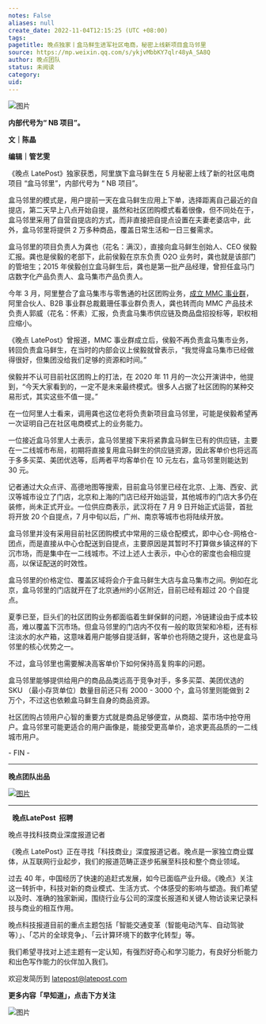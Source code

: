 ```yaml
---
notes: False
aliases: null
create_date: 2022-11-04T12:15:25 (UTC +08:00)
tags: 
pagetitle: 晚点独家丨盒马鲜生进军社区电商，秘密上线新项目盒马邻里
source: https://mp.weixin.qq.com/s/ykjvMbbKY7qlr48yA_SA8Q
author: 晚点团队
status: 未阅读
category: 
uid: 
---
```


![图片](https://mmbiz.qpic.cn/mmbiz_jpg/VWpZENjIo5u1sDfmn6pI9hRuqRhEMKibsPXmJZKxJmGS4Fxt8L9icY2Abfc5ZoN1U8QIu7ianHI7Cc54WwFWFxQpw/640?wx_fmt=jpeg&wxfrom=5&wx_lazy=1&wx_co=1)

**内部代号为“ NB 项目”。**

**文｜陈晶**  

**编辑｜管艺雯**

《晚点 LatePost》独家获悉，阿里旗下盒马鲜生在 5 月秘密上线了新的社区电商项目 “盒马邻里”，内部代号为 “ NB 项目”。

盒马邻里的模式是，用户提前一天在盒马鲜生应用上下单，选择距离自己最近的自提店，第二天早上八点开始自提，虽然和社区团购模式看着很像，但不同处在于，盒马邻里采用了自营自提店的方式，而非直接把自提点设置在夫妻老婆店中，此外，盒马邻里将提供 2 万多种商品，覆盖日常生活和一日三餐需求。

盒马邻里的项目负责人为龚也（花名：满汉），直接向盒马鲜生创始人、CEO 侯毅汇报。龚也是侯毅的老部下，此前侯毅在京东负责 O2O 业务时，龚也就是该部门的管培生；2015 年侯毅创立盒马鲜生后，龚也是第一批产品经理，曾担任盒马门店数字化产品负责人、盒马集市产品负责人。

今年 3 月，阿里整合了盒马集市与零售通的社区团购业务，[成立 MMC 事业群](https://mp.weixin.qq.com/s?__biz=MzU3Mjk1OTQ0Ng==&mid=2247487691&idx=1&sn=ee4565ada97a9de0b5d7e400f73b4cc2&scene=21#wechat_redirect)，阿里合伙人、B2B 事业群总裁戴珊任事业群负责人，龚也转而向 MMC 产品技术负责人郭威（花名：怀素）汇报，负责盒马集市供应链及商品盘招投标等，职权相应缩小。

《晚点 LatePost》曾报道，MMC 事业群成立后，侯毅不再负责盒马集市业务，转回负责盒马鲜生，在当时的内部会议上侯毅就曾表示，“我觉得盒马集市已经做得很好，但集团没给我们足够的资源和时间。”

侯毅并不认可目前社区团购上的打法，在 2020 年 11 月的一次公开演讲中，他提到，“今天大家看到的，一定不是未来最终模式。很多人占据了社区团购的某种交易形式，其实这些不值一提。”

在一位阿里人士看来，调用龚也这位老将负责新项目盒马邻里，可能是侯毅希望再一次证明自己在社区电商模式上的业务能力。

一位接近盒马邻里人士表示，盒马邻里接下来将紧靠盒马鲜生已有的供应链，主要在一二线城市布局，初期将直接复用盒马鲜生的供应链资源，因此客单价也将远高于多多买菜、美团优选等，后两者平均客单价在 10 元左右，盒马邻里则能达到 30 元。

记者通过大众点评、高德地图等搜索，目前盒马邻里已经在北京、上海、西安、武汉等城市设立了门店，北京和上海的门店已经开始运营，其他城市的门店大多仍在装修，尚未正式开业。一位供应商表示，武汉将在 7 月 9 日开始正式运营，首批将开放 20 个自提点，7 月中旬以后，广州、南京等城市也将陆续开放。

盒马邻里并没有采用目前社区团购模式中常用的三级仓配模式，即中心仓-网格仓-团点，而是直接从中心仓配送到自提点，主要原因是其暂时不打算做乡镇这样的下沉市场，而是集中在一二线城市。不过上述人士表示，中心仓的密度也会相应提高，以保证配送的时效性。

盒马邻里的价格定位、覆盖区域将会介于盒马鲜生大店与盒马集市之间。例如在北京，盒马邻里的门店就开在了北京通州的小区附近，目前已经有超过 20 个自提点。

夏季已至，巨头们的社区团购业务都面临着生鲜保鲜的问题，冷链建设由于成本较高，难以覆盖下沉市场。但盒马邻里的门店内不仅有一般的取货架和冷柜，还有标注淡水的水产箱，这意味着用户能够自提活鲜，客单价也将随之提升，这也是盒马邻里的核心优势之一。

不过，盒马邻里也需要解决高客单价下如何保持高复购率的问题。

盒马邻里能够提供给用户的商品品类远高于竞争对手，多多买菜、美团优选的 SKU （最小存货单位）数量目前还只有 2000 - 3000 个，盒马邻里则能做到 2 万个，不过这也依赖盒马鲜生自身的商品资源。

社区团购占领用户心智的重要方式就是商品足够便宜，从商超、菜市场中抢夺用户。盒马邻里可能更适合的用户画像是，能接受更高单价，追求更高品质的一二线城市用户。

\- FIN -

___

**晚点团队出品**

[![图片](https://mmbiz.qpic.cn/mmbiz_jpg/VWpZENjIo5uG1LHJHd8JjS7T8dSHaLteqYJojDpAyD2Q48kGibbHUJmniaNfgFlJibWsuhdib7IjVuhhP9mudnoTrQ/640?wx_fmt=jpeg&wxfrom=5&wx_lazy=1&wx_co=1)](http://mp.weixin.qq.com/s?__biz=MzU3Mjk1OTQ0Ng==&mid=2247489099&idx=1&sn=4274a9f296dba08b43583b462de84cf2&chksm=fcc9a9f2cbbe20e463cf05f0578ccfe95d633f08c7329edd2817c0206350ed9fa528578b56af&scene=21#wechat_redirect)

___

  **晚点LatePost  招聘**

晚点寻找科技商业深度报道记者

《晚点 LatePost》正在寻找「科技商业」深度报道记者。晚点是一家独立商业媒体，从互联网行业起步，我们的报道范畴正逐步拓展至科技和整个商业领域。

过去 40 年，中国经历了快速的追赶式发展，如今已面临产业升级。《晚点》关注这一转折中，科技对新的商业模式、生活方式、个体感受的影响与塑造。我们希望以及时、准确的独家新闻，围绕行业与公司的深度长报道和关键人物访谈来记录科技与商业的相互作用。

晚点科技报道目前的重点主题包括「智能交通变革（智能电动汽车、自动驾驶等）」、「芯片的全球竞争」、「云计算环境下的数字化转型」等。

我们希望寻找对上述主题有一定认知，有强烈好奇心和学习能力，有良好分析能力和出色写作能力的伙伴加入我们。

欢迎发简历到 latepost@latepost.com

**更多内容「早知道」，点击下方关注**

![图片](https://mmbiz.qpic.cn/mmbiz_jpg/VWpZENjIo5s62wJBPKlDpwDDZpq1yj6FUN3Gmc9nYCHeVZur5mjRDaicwhAoKB3sPJ6IpfZ2uMGTj44ic1wjE8RQ/640?wx_fmt=jpeg&wxfrom=5&wx_lazy=1&wx_co=1)
